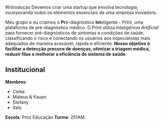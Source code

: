#Introdução
Devemos criar uma startup que envolva tecnologia, incorporando todos os elementos essenciais de uma empresa inovadora.

Meu grupo e eu criamos o **Pr**é-diagnóstico **Int**eligente - PrInt, uma plataforma de pré-diagnóstico médico. O PrInt utiliza _Inteligência Artificial_ para fornecer pré-diagnósticos de sintomas e condições de saúde, classificando o risco e conectando os usuários aos especialistas mais adequados de maneira acessível, rápida e eficiente. **Nosso objetivo é facilitar a detecção precoce de doenças, otimizar a triagem médica, reduzir filas e melhorar a eficiência do sistema de saúde**.

## Institucional 
**Membros**:
- Cintia
- Mateus & Kauan 
- Stefany
- Ítalo

**Escola**: Proz Educação
**Turma**: 251AM
